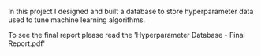 In this project I designed and built a database to store hyperparameter data used to tune machine learning algorithms.


To see the final report please read the 'Hyperparameter Database - Final Report.pdf'
